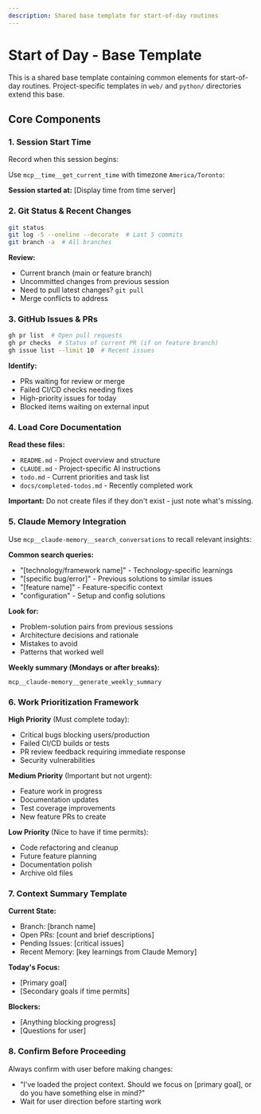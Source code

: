 ```yaml
---
description: Shared base template for start-of-day routines
---
```


# Start of Day - Base Template

This is a shared base template containing common elements for start-of-day routines.
Project-specific templates in `web/` and `python/` directories extend this base.

## Core Components

### 1. Session Start Time

Record when this session begins:

Use `mcp__time__get_current_time` with timezone `America/Toronto`:

**Session started at:** [Display time from time server]

### 2. Git Status & Recent Changes

```bash
git status
git log -5 --oneline --decorate  # Last 5 commits
git branch -a  # All branches
```

**Review:**
- Current branch (main or feature branch)
- Uncommitted changes from previous session
- Need to pull latest changes? `git pull`
- Merge conflicts to address

### 3. GitHub Issues & PRs

```bash
gh pr list  # Open pull requests
gh pr checks  # Status of current PR (if on feature branch)
gh issue list --limit 10  # Recent issues
```

**Identify:**
- PRs waiting for review or merge
- Failed CI/CD checks needing fixes
- High-priority issues for today
- Blocked items waiting on external input

### 4. Load Core Documentation

**Read these files:**
- `README.md` - Project overview and structure
- `CLAUDE.md` - Project-specific AI instructions
- `todo.md` - Current priorities and task list
- `docs/completed-todos.md` - Recently completed work

**Important:** Do not create files if they don't exist - just note what's missing.

### 5. Claude Memory Integration

Use `mcp__claude-memory__search_conversations` to recall relevant insights:

**Common search queries:**
- "[technology/framework name]" - Technology-specific learnings
- "[specific bug/error]" - Previous solutions to similar issues
- "[feature name]" - Feature-specific context
- "configuration" - Setup and config solutions

**Look for:**
- Problem-solution pairs from previous sessions
- Architecture decisions and rationale
- Mistakes to avoid
- Patterns that worked well

**Weekly summary (Mondays or after breaks):**
```
mcp__claude-memory__generate_weekly_summary
```

### 6. Work Prioritization Framework

**High Priority** (Must complete today):
- Critical bugs blocking users/production
- Failed CI/CD builds or tests
- PR review feedback requiring immediate response
- Security vulnerabilities

**Medium Priority** (Important but not urgent):
- Feature work in progress
- Documentation updates
- Test coverage improvements
- New feature PRs to create

**Low Priority** (Nice to have if time permits):
- Code refactoring and cleanup
- Future feature planning
- Documentation polish
- Archive old files

### 7. Context Summary Template

**Current State:**
- Branch: [branch name]
- Open PRs: [count and brief descriptions]
- Pending Issues: [critical issues]
- Recent Memory: [key learnings from Claude Memory]

**Today's Focus:**
- [Primary goal]
- [Secondary goals if time permits]

**Blockers:**
- [Anything blocking progress]
- [Questions for user]

### 8. Confirm Before Proceeding

Always confirm with user before making changes:
- "I've loaded the project context. Should we focus on [primary goal], or do you have something else in mind?"
- Wait for user direction before starting work
